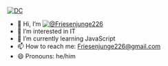 [![DC](https://img.shields.io/badge/Community_Discord-blue)](https://discord.com/invite/b77hdjUuyX) 
- 👋 Hi, I’m [![@Friesenjunge226](https://img.shields.io/badge/@Friesenjunge226-green)](https://linktr.ee/friesenjunge226)
- 👀 I’m interested in IT
- 🌱 I’m currently learning JavaScript
- 📫 How to reach me: Friesenjunge226@gmail.com
- 😄 Pronouns: he/him

<!---
Friesenjunge226/Friesenjunge226 is a ✨ special ✨ repository because its `README.md` (this file) appears on your GitHub profile.
You can click the Preview link to take a look at your changes.
--->
